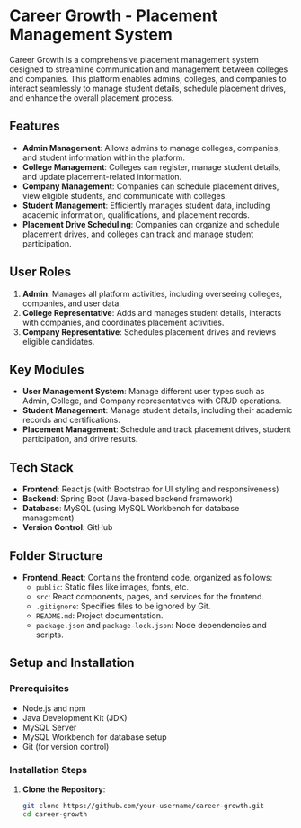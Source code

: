 # Career Growth - Placement Management System

Career Growth is a comprehensive placement management system designed to streamline communication and management between colleges and companies. This platform enables admins, colleges, and companies to interact seamlessly to manage student details, schedule placement drives, and enhance the overall placement process.

## Features

- **Admin Management**: Allows admins to manage colleges, companies, and student information within the platform.
- **College Management**: Colleges can register, manage student details, and update placement-related information.
- **Company Management**: Companies can schedule placement drives, view eligible students, and communicate with colleges.
- **Student Management**: Efficiently manages student data, including academic information, qualifications, and placement records.
- **Placement Drive Scheduling**: Companies can organize and schedule placement drives, and colleges can track and manage student participation.

## User Roles

1. **Admin**: Manages all platform activities, including overseeing colleges, companies, and user data.
2. **College Representative**: Adds and manages student details, interacts with companies, and coordinates placement activities.
3. **Company Representative**: Schedules placement drives and reviews eligible candidates.

## Key Modules

- **User Management System**: Manage different user types such as Admin, College, and Company representatives with CRUD operations.
- **Student Management**: Manage student details, including their academic records and certifications.
- **Placement Management**: Schedule and track placement drives, student participation, and drive results.

## Tech Stack

- **Frontend**: React.js (with Bootstrap for UI styling and responsiveness)
- **Backend**: Spring Boot (Java-based backend framework)
- **Database**: MySQL (using MySQL Workbench for database management)
- **Version Control**: GitHub

## Folder Structure

- **Frontend_React**: Contains the frontend code, organized as follows:
  - `public`: Static files like images, fonts, etc.
  - `src`: React components, pages, and services for the frontend.
  - `.gitignore`: Specifies files to be ignored by Git.
  - `README.md`: Project documentation.
  - `package.json` and `package-lock.json`: Node dependencies and scripts.

## Setup and Installation

### Prerequisites

- Node.js and npm
- Java Development Kit (JDK)
- MySQL Server
- MySQL Workbench for database setup
- Git (for version control)

### Installation Steps

1. **Clone the Repository**:
   ```bash
   git clone https://github.com/your-username/career-growth.git
   cd career-growth
   ```
